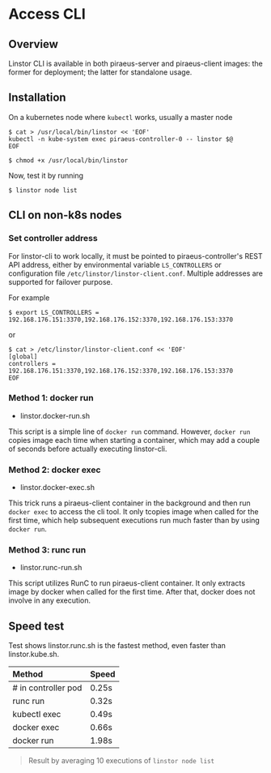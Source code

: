 # Access CLI

## Overview
Linstor CLI is available in both piraeus-server and piraeus-client images: the former for deployment; the latter for standalone usage. 

## Installation
On a kubernetes node where `kubectl` works, usually a master node
```
$ cat > /usr/local/bin/linstor << 'EOF'
kubectl -n kube-system exec piraeus-controller-0 -- linstor $@
EOF

$ chmod +x /usr/local/bin/linstor
```
Now, test it by running
```
$ linstor node list
```

## CLI on non-k8s nodes

### Set controller address

For linstor-cli to work locally, it must be pointed to piraeus-controller's REST API address, either by environmental variable `LS_CONTROLLERS` or configuration file `/etc/linstor/linstor-client.conf`. Multiple addresses are supported for failover purpose.

For example
```
$ export LS_CONTROLLERS = 192.168.176.151:3370,192.168.176.152:3370,192.168.176.153:3370
```
or
```
$ cat > /etc/linstor/linstor-client.conf << 'EOF'
[global]
controllers = 192.168.176.151:3370,192.168.176.152:3370,192.168.176.153:3370
EOF
```

### Method 1: docker run

* linstor.docker-run.sh

This script is a simple line of `docker run` command.
However, `docker run` copies image each time when starting a container, which may add a couple of seconds before actually executing linstor-cli. 

### Method 2: docker exec

* linstor.docker-exec.sh

This trick runs a piraeus-client container in the background and then run `docker exec` to access the cli tool. It only tcopies image when called for the first time, which help subsequent executions run much faster than by using `docker run`.

### Method 3: runc run

* linstor.runc-run.sh

This script utilizes RunC to run piraeus-client container. It only extracts image by docker when called for the first time. After that, docker does not involve in any execution.

## Speed test

Test shows linstor.runc.sh is the fastest method, even faster than linstor.kube.sh.

| Method                   | Speed |
| :------------------------|:------|
| # in controller pod      | 0.25s |
| runc run                 | 0.32s |
| kubectl exec             | 0.49s |
| docker exec              | 0.66s |
| docker run               | 1.98s |

> Result by averaging 10 executions of `linstor node list`